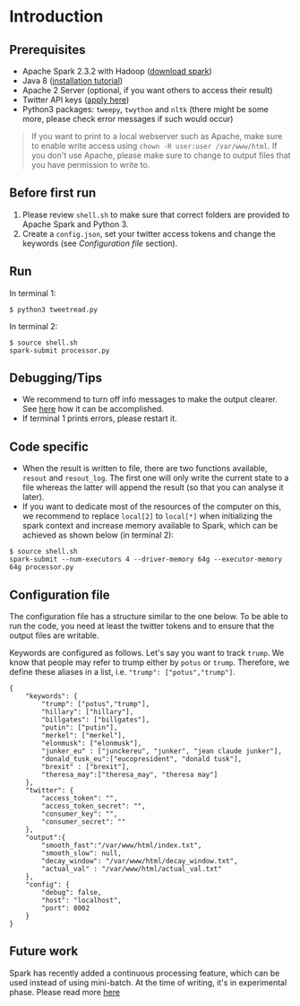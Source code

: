 # Introduction

## Prerequisites

* Apache Spark 2.3.2 with Hadoop ([download spark](http://spark.apache.org/downloads.html))
* Java 8 ([installation tutorial](https://tecadmin.net/install-oracle-java-8-ubuntu-via-ppa/))
* Apache 2  Server (optional, if you want others to access their result)
* Twitter API keys ([apply here](https://developer.twitter.com/en/apply-for-access))
* Python3 packages: `tweepy`, `twython` and `nltk` (there might be some more, please check error messages if such would occur)

> If you want to print to a local webserver such as Apache, make sure to
enable write access using `chown -R user:user /var/www/html`. If you don't use Apache,
please make sure to change to output files that you have permission to write to.

## Before first run
1. Please review `shell.sh` to make sure that correct folders are provided to Apache Spark and Python 3.
2. Create a `config.json`, set your twitter access tokens and change the keywords (see _Configuration file_ section).

## Run

In terminal 1:
```
$ python3 tweetread.py
```

In terminal 2:
```
$ source shell.sh
spark-submit processor.py
```

## Debugging/Tips
* We recommend to turn off info messages to make the output clearer. See [here](https://stackoverflow.com/a/34306251)
how it can be accomplished.
* If terminal 1 prints errors, please restart it.

## Code specific
* When the result is written to file, there are two functions available, `resout` and `resout_log`. The first
one will only write the current state to a file whereas the latter will append the result (so that you can analyse it later).
* If you want to dedicate most of the resources of the computer on this, we recommend to replace `local[2]` to `local[*]` when
initializing the spark context and increase memory available to Spark, which can be achieved as shown below (in terminal 2):

```
$ source shell.sh
spark-submit --num-executors 4 --driver-memory 64g --executor-memory 64g processor.py
```

## Configuration file
The configuration file has a structure similar to the one below. To be able to run the code, you need at least the twitter
tokens and to ensure that the output files are writable.

Keywords are configured as follows. Let's say you want to track `trump`. We know that people may refer to trump either by `potus` or `trump`.
Therefore, we define these aliases in a list, i.e. `"trump": ["potus","trump"]`.

```
{
    "keywords": {
        "trump": ["potus","trump"],
        "hillary": ["hillary"],
        "billgates": ["billgates"],
        "putin": ["putin"],
        "merkel": ["merkel"],
        "elonmusk": ["elonmusk"],
        "junker_eu" : ["junckereu", "junker", "jean claude junker"],
        "donald_tusk_eu":["eucopresident", "donald tusk"],
        "brexit" : ["brexit"],
        "theresa_may":["theresa_may", "theresa may"]
    },
    "twitter": {
        "access_token": "",
        "access_token_secret": "",
        "consumer_key": "",
        "consumer_secret": ""
    },
    "output":{
        "smooth_fast":"/var/www/html/index.txt",
        "smooth_slow": null,
        "decay_window": "/var/www/html/decay_window.txt",
        "actual_val" : "/var/www/html/actual_val.txt"
    },
    "config": {
        "debug": false,
        "host": "localhost",
        "port": 8002
    }
}
```

## Future work
Spark has recently added a continuous processing feature, which can be used instead of using mini-batch. At the time of writing, it's in experimental phase.
Please read more [here](https://spark.apache.org/docs/latest/structured-streaming-programming-guide.html#continuous-processing)
